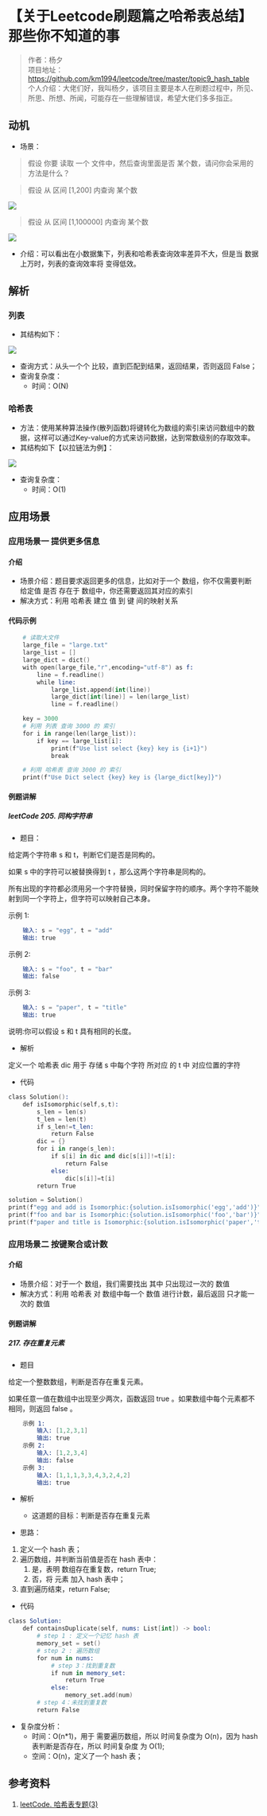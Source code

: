 
# 【关于Leetcode刷题篇之哈希表总结】那些你不知道的事

> 作者：杨夕 <br/>
> 项目地址：https://github.com/km1994/leetcode/tree/master/topic9_hash_table <br/>
> 个人介绍：大佬们好，我叫杨夕，该项目主要是本人在刷题过程中，所见、所思、所想、所闻，可能存在一些理解错误，希望大佬们多多指正。 <br/>


## 动机

- 场景：

> 假设 你要 读取 一个 文件中，然后查询里面是否 某个数，请问你会采用的方法是什么？

> 假设 从 区间 [1,200] 内查询 某个数

![](img/20201211155608.png)


> 假设 从 区间 [1,100000] 内查询 某个数

![](img/20201211155633.png)

- 介绍：可以看出在小数据集下，列表和哈希表查询效率差异不大，但是当 数据 上万时，列表的查询效率将 变得低效。


## 解析

### 列表

- 其结构如下：

![](img/20201211160329.png)

- 查询方式：从头一个个 比较，直到匹配到结果，返回结果，否则返回 False；
- 查询复杂度：
  - 时间：O(N)

### 哈希表

- 方法：使用某种算法操作(散列函数)将键转化为数组的索引来访问数组中的数据，这样可以通过Key-value的方式来访问数据，达到常数级别的存取效率。
- 其结构如下【以拉链法为例】：

![](img/20201211160757.png)

- 查询复杂度：
  - 时间：O(1)

## 应用场景

### 应用场景一 提供更多信息

#### 介绍

- 场景介绍：题目要求返回更多的信息，比如对于一个 数组，你不仅需要判断 给定值 是否 存在于 数组中，你还需要返回其对应的索引
- 解决方式：利用 哈希表 建立 值 到 键 间的映射关系


#### 代码示例

```s
    # 读取大文件
    large_file = "large.txt"
    large_list = []
    large_dict = dict()
    with open(large_file,"r",encoding="utf-8") as f:
        line = f.readline()
        while line:
            large_list.append(int(line))
            large_dict[int(line)] = len(large_list) 
            line = f.readline()

    key = 3000
    # 利用 列表 查询 3000 的 索引
    for i in range(len(large_list)):
        if key == large_list[i]:
            print(f"Use list select {key} key is {i+1}")
            break

    # 利用 哈希表 查询 3000 的 索引
    print(f"Use Dict select {key} key is {large_dict[key]}")
```


#### 例题讲解

##### leetCode 205. 同构字符串

- 题目：
  
给定两个字符串 s 和 t，判断它们是否是同构的。

如果 s 中的字符可以被替换得到 t ，那么这两个字符串是同构的。

所有出现的字符都必须用另一个字符替换，同时保留字符的顺序。两个字符不能映射到同一个字符上，但字符可以映射自己本身。

示例 1:

```s
    输入: s = "egg", t = "add"
    输出: true
```

示例 2:
```s
    输入: s = "foo", t = "bar"
    输出: false
```

示例 3:
```s
    输入: s = "paper", t = "title"
    输出: true
```

说明:你可以假设 s 和 t 具有相同的长度。



- 解析

定义一个 哈希表 dic 用于 存储 s 中每个字符 所对应 的 t 中 对应位置的字符

- 代码

```s
class Solution():
    def isIsomorphic(self,s,t):
        s_len = len(s)
        t_len = len(t)
        if s_len!=t_len:
            return False
        dic = {}
        for i in range(s_len):
            if s[i] in dic and dic[s[i]]!=t[i]:
                return False
            else:
                dic[s[i]]=t[i]
        return True 

solution = Solution()
print(f"egg and add is Isomorphic:{solution.isIsomorphic('egg','add')}")   
print(f"foo and bar is Isomorphic:{solution.isIsomorphic('foo','bar')}")   
print(f"paper and title is Isomorphic:{solution.isIsomorphic('paper','title')}")   
```

### 应用场景二 按键聚合或计数

#### 介绍

- 场景介绍：对于一个 数组，我们需要找出 其中 只出现过一次的 数值
- 解决方式：利用 哈希表 对 数组中每一个 数值 进行计数，最后返回 只才能一次的 数值



#### 例题讲解

##### 217. 存在重复元素

- 题目

给定一个整数数组，判断是否存在重复元素。

如果任意一值在数组中出现至少两次，函数返回 true 。如果数组中每个元素都不相同，则返回 false 。

```s
    示例 1:
        输入: [1,2,3,1]
        输出: true
    示例 2:
        输入: [1,2,3,4]
        输出: false
    示例 3:
        输入: [1,1,1,3,3,4,3,2,4,2]
        输出: true
```

- 解析
  - 这道题的目标：判断是否存在重复元素

- 思路：

1. 定义一个 hash 表；
2. 遍历数组，并判断当前值是否在 hash 表中：
   1. 是，表明 数组存在重复数，return True;
   2. 否，将 元素 加入 hash 表中；
3. 直到遍历结束，return False;

- 代码

```s
class Solution:
    def containsDuplicate(self, nums: List[int]) -> bool:
        # step 1 : 定义一个记忆 hash 表
        memory_set = set()
        # step 2 : 遍历数组
        for num in nums:
            # step 3：找到重复数
            if num in memory_set:
                return True
            else:
                memory_set.add(num)
        # step 4：未找到重复数
        return False
```

- 复杂度分析：
  - 时间：O(n*1)，用于 需要遍历数组，所以 时间复杂度为 O(n)，因为 hash 表判断是否存在，所以 时间复杂度 为 O(1);
  - 空间：O(n)，定义了一个 hash 表；

## 参考资料

1. [leetCode. 哈希表专题(3)](https://zhuanlan.zhihu.com/p/58938611)